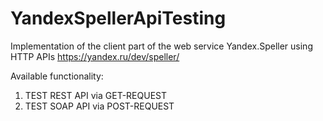# YandexSpellerApiTesting

Implementation of the client part of the web service Yandex.Speller using HTTP APIs
https://yandex.ru/dev/speller/

Available functionality:
1. TEST REST API via GET-REQUEST
2. TEST SOAP API via POST-REQUEST

